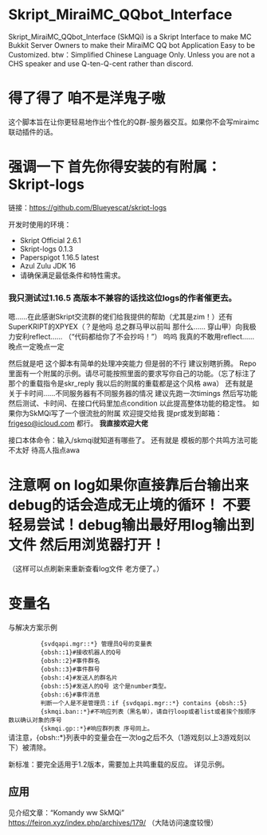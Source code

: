 # Skript_MiraiMC_QQbot_Interface
Skript_MiraiMC_QQbot_Interface (SkMQi) is a Skript Interface to make MC Bukkit Server Owners to make their MiraiMC QQ bot Application Easy to be Customized.
btw：Simplified Chinese Language Only. Unless you are not a CHS speaker and use Q-ten-Q-cent rather than discord.

# 得了得了 咱不是洋鬼子嗷
这个脚本旨在让你更轻易地作出个性化的Q群-服务器交互。如果你不会写miraimc联动插件的话。
# 强调一下 首先你得安装的有附属：Skript-logs
链接：https://github.com/Blueyescat/skript-logs 

开发时使用的环境：
 - Skript Official 2.6.1
 - Skript-logs 0.1.3
 - Paperspigot 1.16.5 latest
 - Azul Zulu JDK 16
 - 请确保满足最低条件和特性需求。

### 我只测试过1.16.5 高版本不兼容的话找这位logs的作者催更去。

嗯……在此感谢Skript交流群的佬们给我提供的帮助（尤其是zim！）还有SuperKRIPT的XPYEX（？是他吗 总之群马甲以前叫 那什么…… 穿山甲）向我极力安利reflect……
（“代码都给你了不会抄吗！”）
呜呜 我真的不敢用reflect……晚点一定晚点一定

然后就是吧 这个脚本有简单的处理冲突能力 但是弱的不行 建议别瞎折腾。
Repo里面有一个附属的示例。请尽可能按照里面的要求写你自己的功能。（忘了标注了 那个的重载指令是skr_reply 我以后的附属的重载都是这个风格 awa）
还有就是关于卡时间……不同服务器有不同服务器的情况 建议先跑一次timings 然后写功能 然后测试、卡时间、在接口代码里加点condition 以此提高整体功能的稳定性。
如果你为SkMQi写了一个很流批的附属 欢迎提交给我 提pr或发到邮箱： frigeso@icloud.com 都行。
**我直接欢迎大佬**

接口本体命令：输入/skmqi就知道有哪些了。
还有就是 模板的那个共鸣方法可能不太好 待高人指点awa
# 注意啊 on log如果你直接靠后台输出来debug的话会造成无止境的循环！ 不要轻易尝试！debug输出最好用log输出到文件 然后用浏览器打开！
（这样可以点刷新来重新查看log文件 老方便了。）

# 变量名
与解决方案示例<br>

`         {svdqapi.mgr::*} 管理员Q号的变量表`<br>
`         {obsh::1}#接收机器人的Q号`<br>
`         {obsh::2}#事件群名`<br>
`         {obsh::3}#事件群号`<br>
`         {obsh::4}#发送人的群名片`<br>
`         {obsh::5}#发送人的Q号 这个是number类型。`<br>
`         {obsh::6}#事件消息`<br>
`         判断一个人是不是管理员：if {svdqapi.mgr::*} contains {obsh::5}`<br>
`         {skmqi.ban::*}#不响应列表（黑名单），请自行loop或者list或者挨个按顺序数以确认对象的序号`<br>
`         {skmqi.gp::*}#响应群列表 序号同上。`<br>
请注意，{obsh::*\}列表中的变量会在一次log之后不久（1游戏刻以上3游戏刻以下）被清除。

新标准：要完全适用于1.2版本，需要加上共鸣重载的反应。
详见示例。

## 应用
见介绍文章：“Komandy ww SkMQi”
https://feiron.xyz/index.php/archives/179/
（大陆访问速度较慢）

